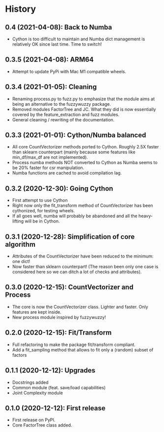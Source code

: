 # History

## 0.4 (2021-04-08): Back to Numba

* Cython is too difficult to maintain and Numba dict management is relatively OK since last time. Time to switch!


## 0.3.5 (2021-04-08): ARM64

* Attempt to update PyPi with Mac M1 compatible wheels.


## 0.3.4 (2021-01-05): Cleaning

* Renaming process.py to fuzz.py to emphasize that the module aims at being an alternative to the fuzzywuzzy package.
* Removed modules FactorTree and JC. What they did is now essentially covered by the feature_extraction and fuzz
  modules.
* General cleaning / rewriting of the documentation.


## 0.3.3 (2021-01-01): Cython/Numba balanced

* All core CountVectorizer methods ported to Cython. Roughly 2.5X faster than sklearn counterpart (mainly because some features like min_df/max_df are not implemented).
* Process numba methods NOT converted to Cython as Numba seems to be 20% faster for csr manipulation.
* Numba functions are cached to avoid compilation lag.


## 0.3.2 (2020-12-30): Going Cython

* First attempt to use Cython
* Right now only the fit_transform method of CountVectorizer has been cythonized, for testing wheels.
* If all goes well, numba will probably be abandoned and all the heavy-lifting will be in Cython.


## 0.3.1 (2020-12-28): Simplification of core algorithm

* Attributes of the CountVectorizer have been reduced to the minimum: one dict!
* Now faster than sklearn counterpart! (The reason been only one case is considered here so we can ditch a lot of checks and attributes).


## 0.3.0 (2020-12-15): CountVectorizer and Process

* The core is now the CountVectorizer class. Lighter and faster. Only features are kept inside.
* New process module inspired by fuzzywuzzy!


## 0.2.0 (2020-12-15): Fit/Transform

* Full refactoring to make the package fit/transform compliant.
* Add a fit_sampling method that allows to fit only a (random) subset of factors


## 0.1.1 (2020-12-12): Upgrades

* Docstrings added
* Common module (feat. save/load capabilities)
* Joint Complexity module

## 0.1.0 (2020-12-12): First release

* First release on PyPI.
* Core FactorTree class added.
